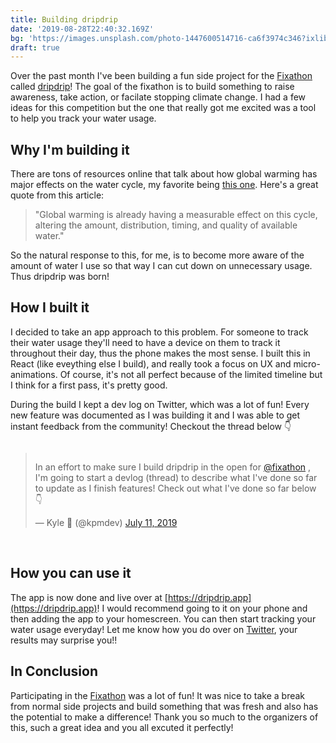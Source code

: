 ```yaml
---
title: Building dripdrip
date: '2019-08-28T22:40:32.169Z'
bg: 'https://images.unsplash.com/photo-1447600514716-ca6f3974c346?ixlib=rb-1.2.1&ixid=eyJhcHBfaWQiOjEyMDd9&auto=format&fit=crop&w=1950&q=80'
draft: true
---
```


Over the past month I've been building a fun side project for the [Fixathon](https://fixathon.io) called [dripdrip](https://dripdrip.app)! The goal of the fixathon is to build something to raise awareness, take action, or facilate stopping climate change. I had a few ideas for this competition but the one that really got me excited was a tool to help you track your water usage.

## Why I'm building it

There are tons of resources online that talk about how global warming has major effects on the water cycle, my favorite being [this one](https://www.ucsusa.org/global-warming/science-and-impacts/impacts/water-and-climate-change.html). Here's a great quote from this article:

> "Global warming is already having a measurable effect on this cycle, altering the amount, distribution, timing, and quality of available water."

So the natural response to this, for me, is to become more aware of the amount of water I use so that way I can cut down on unnecessary usage. Thus dripdrip was born!

## How I built it

I decided to take an app approach to this problem. For someone to track their water usage they'll need to have a device on them to track it throughout their day, thus the phone makes the most sense. I built this in React (like eveything else I build), and really took a focus on UX and micro-animations. Of course, it's not all perfect because of the limited timeline but I think for a first pass, it's pretty good.

During the build I kept a dev log on Twitter, which was a lot of fun! Every new feature was documented as I was building it and I was able to get instant feedback from the community! Checkout the thread below 👇

<div style="display: flex; justify-content: center; width: 100%;">
<blockquote class="twitter-tweet"><p lang="en" dir="ltr">In an effort to make sure I build dripdrip in the open for <a href="https://twitter.com/fixathon?ref_src=twsrc%5Etfw">@fixathon</a> , I&#39;m going to start a devlog (thread) to describe what I&#39;ve done so far to update as I finish features! Check out what I&#39;ve done so far below 👇</p>&mdash; Kyle 🤙 (@kpmdev) <a href="https://twitter.com/kpmdev/status/1149123809267634176?ref_src=twsrc%5Etfw">July 11, 2019</a></blockquote>
</div>
<br/>

## How you can use it

The app is now done and live over at [https://dripdrip.app](https://dripdrip.app)! I would recommend going to it on your phone and then adding the app to your homescreen. You can then start tracking your water usage everyday! Let me know how you do over on [Twitter](https://twitter.com/kpmdev), your results may surprise you!!

## In Conclusion

Participating in the [Fixathon](https://fixathon.io) was a lot of fun! It was nice to take a break from normal side projects and build something that was fresh and also has the potential to make a difference! Thank you so much to the organizers of this, such a great idea and you all excuted it perfectly!
